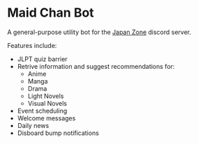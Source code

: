 # Maid Chan Bot
A general-purpose utility bot for the [Japan Zone](https://disboard.org/server/732631790191378453) discord server.

Features include:

- JLPT quiz barrier 
- Retrive information and suggest recommendations for:
    + Anime
    + Manga
    + Drama
    + Light Novels
    + Visual Novels
- Event scheduling
- Welcome messages
- Daily news
- Disboard bump notifications
